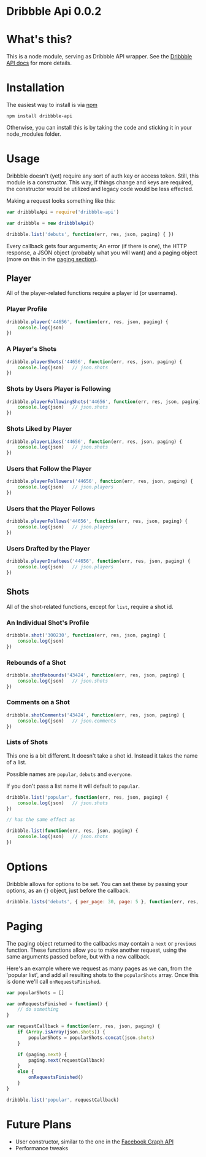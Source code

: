 Dribbble Api 0.0.2
==================


# What's this?

This is a node module, serving as Dribbble API wrapper. See the [Dribbble API docs](http://dribbble.com/api/) for more details.


# Installation

The easiest way to install is via [npm](http://npmjs.org/)

```
npm install dribbble-api
```

Otherwise, you can install this is by taking the code and sticking it in your node_modules folder. 


# Usage

Dribbble doesn't (yet) require any sort of auth key or access token. Still, this module is a constructor. This way, if things change and keys are required, the constructor would be utilized and legacy code would be less effected.

Making a request looks something like this:

```js
var dribbbleApi = require('dribbble-api')

var dribbble = new dribbbleApi()

dribbble.list('debuts', function(err, res, json, paging) { })
```

Every callback gets four arguments; An error (if there is one), the HTTP response, a JSON object (probably what you will want) and a paging object (more on this in the [paging section](#paging)).


## Player

All of the player-related functions require a player id (or username).

### Player Profile

```js
dribbble.player('44656', function(err, res, json, paging) {
	console.log(json)
})
```

### A Player's Shots

```js
dribbble.playerShots('44656', function(err, res, json, paging) {
	console.log(json)	// json.shots
})
```

### Shots by Users Player is Following

```js
dribbble.playerFollowingShots('44656', function(err, res, json, paging) {
	console.log(json)	// json.shots
})
```

### Shots Liked by Player

```js
dribbble.playerLikes('44656', function(err, res, json, paging) {
	console.log(json)	// json.shots
})
```

### Users that Follow the Player

```js
dribbble.playerFollowers('44656', function(err, res, json, paging) {
	console.log(json)	// json.players
})
```

### Users that the Player Follows

```js
dribbble.playerFollows('44656', function(err, res, json, paging) {
	console.log(json)	// json.players
})
```

### Users Drafted by the Player

```js
dribbble.playerDraftees('44656', function(err, res, json, paging) {
	console.log(json)	// json.players
})
```


## Shots

All of the shot-related functions, except for `list`, require a shot id.

### An Individual Shot's Profile

```js
dribbble.shot('300230', function(err, res, json, paging) {
	console.log(json)
})
```

### Rebounds of a Shot

```js
dribbble.shotRebounds('43424', function(err, res, json, paging) {
	console.log(json) 	// json.shots
})
```

### Comments on a Shot

```js
dribbble.shotComments('43424', function(err, res, json, paging) {
	console.log(json) 	// json.comments
})
```

### Lists of Shots

This one is a bit different. It doesn't take a shot id. Instead it takes the name of a list.

Possible names are `popular`, `debuts` and `everyone`. 

If you don't pass a list name it will default to `popular`.

```js
dribbble.list('popular', function(err, res, json, paging) {
	console.log(json) 	// json.shots
})

// has the same effect as

dribbble.list(function(err, res, json, paging) {
	console.log(json) 	// json.shots
})
```


# Options

Dribbble allows for options to be set. You can set these by passing your options, as an `{}` object, just before the callback.

```js
dribbble.lists('debuts', { per_page: 30, page: 5 }, function(err, res, json, paging) { })
```


# Paging

The paging object returned to the callbacks may contain a `next` or `previous` function. These functions allow you to make another request, using the same arguments passed before, but with a new callback.

Here's an example where we request as many pages as we can, from the 'popular list', and add all resulting shots to the `popularShots` array.
Once this is done we'll call `onRequestsFinished`.

```js
var popularShots = []

var onRequestsFinished = function() {
	// do something
}

var requestCallback = function(err, res, json, paging) {
	if (Array.isArray(json.shots)) {
		popularShots = popularShots.concat(json.shots)
	}

	if (paging.next) {
		paging.next(requestCallback)
	}
	else {
		onRequestsFinished()
	}
}

dribbble.list('popular', requestCallback)
```

# Future Plans

* User constructor, similar to the one in the [Facebook Graph API](https://github.com/tmarshall/Facebook-Graph-API#using-the-user-object)
* Performance tweaks